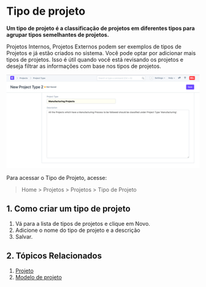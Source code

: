 # Tipo de projeto



**Um tipo de projeto é a classificação de projetos em diferentes tipos para agrupar tipos semelhantes de projetos.**


Projetos Internos, Projetos Externos podem ser exemplos de tipos de Projetos e já estão criados no sistema. Você pode optar por adicionar mais tipos de projetos. Isso é útil quando você está revisando os projetos e deseja filtrar as informações com base nos tipos de projetos.


![Modelo de projeto](/files/projects-project-type1.png)


Para acessar o Tipo de Projeto, acesse:


> Home > Projetos > Projetos > Tipo de Projeto


## 1. Como criar um tipo de projeto


1. Vá para a lista de tipos de projetos e clique em Novo.
2. Adicione o nome do tipo de projeto e a descrição
3. Salvar.


## 2. Tópicos Relacionados


1. [Projeto](/docs/pt/projects/project)
2. [Modelo de projeto](/docs/pt/projects/project-template)



